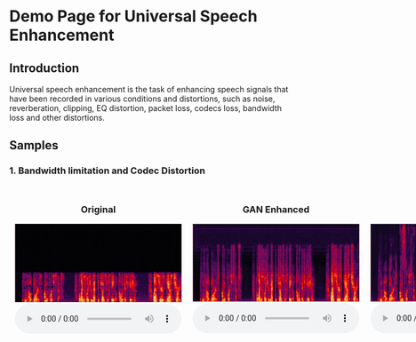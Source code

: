 # Demo Page for Universal Speech Enhancement

## Introduction

Universal speech enhancement is the task of enhancing speech signals that have been recorded in various conditions and distortions, such as noise, reverberation, clipping, EQ distortion, packet loss, codecs loss, bandwidth loss and other distortions.

## Samples

### 1. Bandwidth limitation and Codec Distortion

<div style="display: flex; justify-content: space-around; text-align: center;">
    <div style="flex: 1; margin: 10px;">
        <h3>Original</h3>
        <img src="images/bwe_codecs_original.png" alt="Original" style="width: 100%; height: auto;">
        <audio controls>
            <source src="audio/bwe_codecs_original.wav" type="audio/wav">
            Your browser does not support the audio element.
        </audio>
    </div>
    <div style="flex: 1; margin: 10px;">
        <h3>GAN Enhanced</h3>
        <img src="images/bwe_codecs_GAN.png" alt="GAN Enhanced" style="width: 100%; height: auto;">
        <audio controls>
            <source src="audio/bwe_codecs_GAN.wav" type="audio/wav">
            Your browser does not support the audio element.
        </audio>
    </div>
    <div style="flex: 1; margin: 10px;">
        <h3>Storm Enhanced</h3>
        <img src="images/bwe_codecs_Storm.png" alt="Storm Enhanced" style="width: 100%; height: auto;">
        <audio controls>
            <source src="audio/bwe_codecs_Storm.mp3" type="audio/wav">
            Your browser does not support the audio element.
        </audio>
    </div>
</div>
